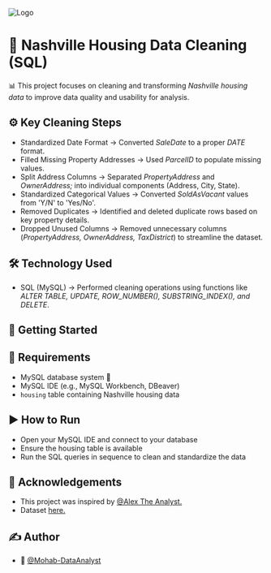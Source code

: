 
![Logo](https://images.pexels.com/photos/1370704/pexels-photo-1370704.jpeg?auto=compress&cs=tinysrgb&w=1260&h=750&dpr=1)


# 🏡 Nashville Housing Data Cleaning (SQL)

📊 This project focuses on cleaning and transforming *Nashville housing data* to improve data quality and usability for analysis. 

## ⚙️ Key Cleaning Steps
- Standardized Date Format → Converted *SaleDate* to a proper *DATE* format.
- Filled Missing Property Addresses → Used *ParcelID* to populate missing values.
- Split Address Columns → Separated *PropertyAddress* and *OwnerAddress;* into individual components (Address, City, State).
- Standardized Categorical Values → Converted *SoldAsVacant* values from 'Y/N' to 'Yes/No'.
- Removed Duplicates → Identified and deleted duplicate rows based on key property details.
- Dropped Unused Columns → Removed unnecessary columns (*PropertyAddress, OwnerAddress, TaxDistrict*) to streamline the dataset.
## 🛠️ Technology Used
- SQL (MySQL) → Performed cleaning operations using functions like *ALTER TABLE, UPDATE, ROW_NUMBER(), SUBSTRING_INDEX(), and DELETE*.
## 📌 Getting Started 
## 🔧 **Requirements**
- MySQL database system 🐬
- MySQL IDE (e.g., MySQL Workbench, DBeaver) 
- `housing` table containing Nashville housing data 
## ▶️ **How to Run** 
- Open your MySQL IDE and connect to your database 
- Ensure the housing table is available 
- Run the SQL queries in sequence to clean and standardize the data
## 📎 Acknowledgements
- This project was inspired by [@Alex The Analyst.](https://youtu.be/8rO7ztF4NtU?si=2nsCc0zcK1O1iiPe)
- Dataset [here.](https://github.com/AlexTheAnalyst/PortfolioProjects/blob/main/Nashville%20Housing%20Data%20for%20Data%20Cleaning.xlsx)
## ✍️ Author
- 👤 [@Mohab-DataAnalyst](https://github.com/Mohab-DataAnalyst)
